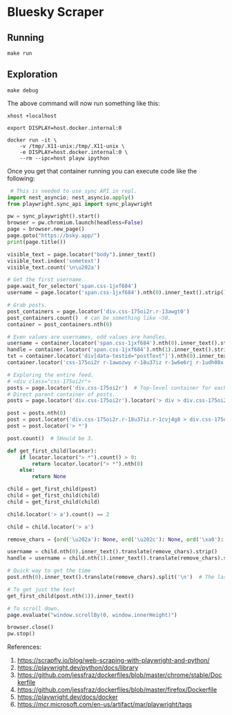 # Bluesky Scraper

## Running

```
make run
```

## Exploration

```
make debug
```

The above command will now run something like this:
```
xhost +localhost

export DISPLAY=host.docker.internal:0

docker run -it \
    -v /tmp/.X11-unix:/tmp/.X11-unix \
    -e DISPLAY=host.docker.internal:0 \
    --rm --ipc=host playw ipython
```

Once you get that container running you can execute code like the following:

```python
 # This is needed to use sync API in repl.
import nest_asyncio; nest_asyncio.apply()
from playwright.sync_api import sync_playwright

pw = sync_playwright().start()
browser = pw.chromium.launch(headless=False)
page = browser.new_page()
page.goto("https://bsky.app/")
print(page.title())

visible_text = page.locator("body").inner_text()
visible_text.index('sometext')
visible_text.count('\n\u202a')

# Get the first username.
page.wait_for_selector('span.css-1jxf684')
username = page.locator('span.css-1jxf684').nth(0).inner_text().strip()

# Grab posts.
post_containers = page.locator('div.css-175oi2r.r-13awgt0')
post_containers.count()  # can be something like ~50.
container = post_containers.nth(0)

# Even values are usernames, odd values are handles.
username = container.locator('span.css-1jxf684').nth(0).inner_text().strip()
handle = container.locator('span.css-1jxf684').nth(1).inner_text().strip()
txt = container.locator('div[data-testid="postText"]').nth(0).inner_text().strip()
container.locator('css-175oi2r r-1awozwy r-18u37iz r-1w6e6rj r-1udh08x r-l4nmg1').nth(0).inner_text().strip()

# Exploring the entire feed.
# <div class="css-175oi2r">
posts = page.locator('div.css-175oi2r')  # Top-level container for each post.
# Direct parent container of posts.
posts = page.locator('div.css-175oi2r').locator('> div > div.css-175oi2r.r-1loqt21.r-1otgn73 > div.css-175oi2r.r-1loqt21.r-1hfyk0a.r-ry3cjt')

post = posts.nth(0)
post = post.locator('div.css-175oi2r.r-18u37iz.r-1cvj4g8 > div.css-175oi2r.r-13awgt0.r-bnwqim.r-417010')
post = post.locator('> *')

post.count()  # SHould be 3.

def get_first_child(locator):
    if locator.locator("> *").count() > 0:
        return locator.locator("> *").nth(0)
    else:
        return None

child = get_first_child(post)
child = get_first_child(child)
child = get_first_child(child)

child.locator('> a').count() == 2

child = child.locator('> a')

remove_chars = {ord('\u202a'): None, ord('\u202c'): None, ord('\xa0'): None}

username = child.nth(0).inner_text().translate(remove_chars).strip()
handle = username = child.nth(1).inner_text().translate(remove_chars).strip()

# Quick way to get the time
post.nth(0).inner_text().translate(remove_chars).split('\n')  # The last element is the timestamp.

# To get just the text
get_first_child(post.nth(1)).inner_text()

# To scroll down.
page.evaluate("window.scrollBy(0, window.innerHeight)")

browser.close()
pw.stop()
```

References:

1. https://scrapfly.io/blog/web-scraping-with-playwright-and-python/
1. https://playwright.dev/python/docs/library
1. https://github.com/jessfraz/dockerfiles/blob/master/chrome/stable/Dockerfile
1. https://github.com/jessfraz/dockerfiles/blob/master/firefox/Dockerfile
1. https://playwright.dev/docs/docker
1. https://mcr.microsoft.com/en-us/artifact/mar/playwright/tags
